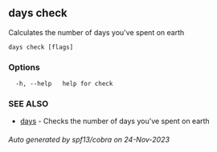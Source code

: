 ## days check

Calculates the number of days you've spent on earth

```
days check [flags]
```

### Options

```
  -h, --help   help for check
```

### SEE ALSO

* [days](days.md)	 - Checks the number of days you've spent on earth

###### Auto generated by spf13/cobra on 24-Nov-2023
